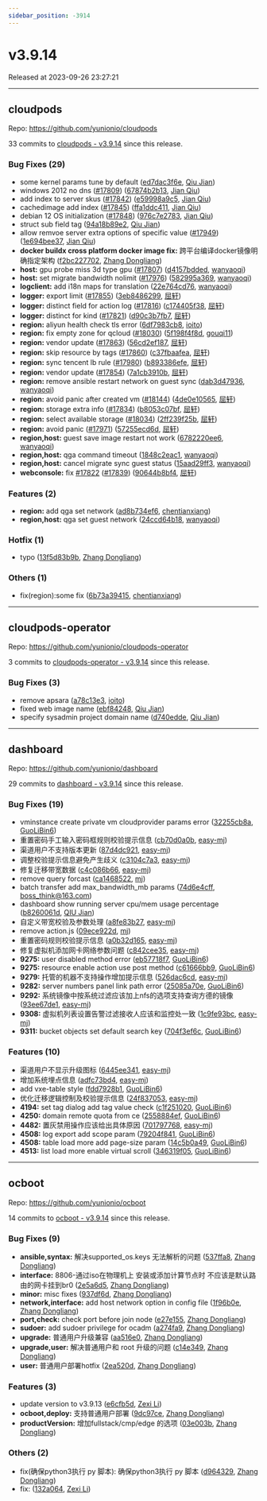```yaml
---
sidebar_position: -3914
---
```


# v3.9.14

Released at 2023-09-26 23:27:21

-----

## cloudpods

Repo: https://github.com/yunionio/cloudpods

33 commits to [cloudpods - v3.9.14] since this release.

### Bug Fixes (29)
- some kernel params tune by default ([ed7dac3f6e](https://github.com/yunionio/cloudpods/commit/ed7dac3f6e9637cbb4de531de09009fa2e297f55), [Qiu Jian](mailto:qiujian@yunionyun.com))
- windows 2012 no dns ([#17809](https://github.com/yunionio/cloudpods/issues/17809)) ([67874b2b13](https://github.com/yunionio/cloudpods/commit/67874b2b1346f0005d1c078b5e30e114915c8345), [Jian Qiu](mailto:swordqiu@gmail.com))
- add index to server skus ([#17842](https://github.com/yunionio/cloudpods/issues/17842)) ([e59998a9c5](https://github.com/yunionio/cloudpods/commit/e59998a9c526c50b50c57bce90e3a728ef7bff46), [Jian Qiu](mailto:swordqiu@gmail.com))
- cachedimage add index ([#17845](https://github.com/yunionio/cloudpods/issues/17845)) ([ffa1ddc411](https://github.com/yunionio/cloudpods/commit/ffa1ddc41121d35cb247fc085a593833fb1688f7), [Jian Qiu](mailto:swordqiu@gmail.com))
- debian 12 OS initialization ([#17848](https://github.com/yunionio/cloudpods/issues/17848)) ([976c7e2783](https://github.com/yunionio/cloudpods/commit/976c7e278381d265584883ef27a204089e9c303d), [Jian Qiu](mailto:swordqiu@gmail.com))
- struct sub field tag ([94a18b89e2](https://github.com/yunionio/cloudpods/commit/94a18b89e2abd157175576595dc3d9722a1682a6), [Qiu Jian](mailto:qiujian@yunionyun.com))
- allow remvoe server extra options of specific value ([#17949](https://github.com/yunionio/cloudpods/issues/17949)) ([1e694bee37](https://github.com/yunionio/cloudpods/commit/1e694bee37187025c1a5bf6690fe0debe6616ae0), [Jian Qiu](mailto:swordqiu@gmail.com))
- **docker buildx cross platform docker image fix:** 跨平台编译docker镜像明确指定架构 ([f2bc227702](https://github.com/yunionio/cloudpods/commit/f2bc227702943b35535953a779c76aecc1656c60), [Zhang Dongliang](mailto:zhangdongliang@yunion.cn))
- **host:** gpu probe miss 3d type gpu ([#17807](https://github.com/yunionio/cloudpods/issues/17807)) ([d4157bdded](https://github.com/yunionio/cloudpods/commit/d4157bdded13f2ee125bd39236ae4008a762ff6a), [wanyaoqi](mailto:18528551+wanyaoqi@users.noreply.github.com))
- **host:** set migrate bandwidth nolimit ([#17976](https://github.com/yunionio/cloudpods/issues/17976)) ([582995a369](https://github.com/yunionio/cloudpods/commit/582995a3699920c5533bcbdd20772f9593102794), [wanyaoqi](mailto:18528551+wanyaoqi@users.noreply.github.com))
- **logclient:** add i18n maps for translation ([22e764cd76](https://github.com/yunionio/cloudpods/commit/22e764cd76c6613f5a632bd724a69e2fa5b91e48), [wanyaoqi](mailto:d3lx.yq@gmail.com))
- **logger:** export limit ([#17855](https://github.com/yunionio/cloudpods/issues/17855)) ([3eb8486299](https://github.com/yunionio/cloudpods/commit/3eb8486299d27720deff817cfde248f3345f945a), [屈轩](mailto:qu_xuan@icloud.com))
- **logger:** distinct field for action log ([#17816](https://github.com/yunionio/cloudpods/issues/17816)) ([c174405f38](https://github.com/yunionio/cloudpods/commit/c174405f38b9dad28d633a4791963989b7a8c406), [屈轩](mailto:qu_xuan@icloud.com))
- **logger:** distinct for kind ([#17821](https://github.com/yunionio/cloudpods/issues/17821)) ([d90c3b7fb7](https://github.com/yunionio/cloudpods/commit/d90c3b7fb787c59bb44e8e31d30094b91e1815eb), [屈轩](mailto:qu_xuan@icloud.com))
- **region:** aliyun health check tls error ([6df7983cb8](https://github.com/yunionio/cloudpods/commit/6df7983cb8082c54e1253bc2c9261307c78d4af9), [ioito](mailto:qu_xuan@icloud.com))
- **region:** fix empty zone for qcloud ([#18030](https://github.com/yunionio/cloudpods/issues/18030)) ([5f198f4f8d](https://github.com/yunionio/cloudpods/commit/5f198f4f8dd7cfa7072887880b6dbdf4f7a558c5), [gouqi11](mailto:66834753+gouqi11@users.noreply.github.com))
- **region:** vendor update ([#17863](https://github.com/yunionio/cloudpods/issues/17863)) ([56cd2ef187](https://github.com/yunionio/cloudpods/commit/56cd2ef18772175d8aecf7c4c4af56a75411a4d7), [屈轩](mailto:qu_xuan@icloud.com))
- **region:** skip resource by tags ([#17860](https://github.com/yunionio/cloudpods/issues/17860)) ([c37fbaafea](https://github.com/yunionio/cloudpods/commit/c37fbaafeae8ac09d2368abb5a1796f815746542), [屈轩](mailto:qu_xuan@icloud.com))
- **region:** sync tencent lb rule ([#17980](https://github.com/yunionio/cloudpods/issues/17980)) ([b893386efe](https://github.com/yunionio/cloudpods/commit/b893386efe921e64c5391a9667adec60a482fc4b), [屈轩](mailto:qu_xuan@icloud.com))
- **region:** vendor update ([#17854](https://github.com/yunionio/cloudpods/issues/17854)) ([7a1cb3910b](https://github.com/yunionio/cloudpods/commit/7a1cb3910bf89e41aeb24f53e6dbf24f0fe79b43), [屈轩](mailto:qu_xuan@icloud.com))
- **region:** remove ansible restart network on guest sync ([dab3d47936](https://github.com/yunionio/cloudpods/commit/dab3d47936ad7564907bddb75b3003278cb6a5d2), [wanyaoqi](mailto:d3lx.yq@gmail.com))
- **region:** avoid panic after created vm ([#18144](https://github.com/yunionio/cloudpods/issues/18144)) ([4de0e10565](https://github.com/yunionio/cloudpods/commit/4de0e105652ab019b7feeef3ae4ea139d4bcbaae), [屈轩](mailto:qu_xuan@icloud.com))
- **region:** storage extra info ([#17834](https://github.com/yunionio/cloudpods/issues/17834)) ([b8053c07bf](https://github.com/yunionio/cloudpods/commit/b8053c07bf7d2e5e66ae1871572722f5766438de), [屈轩](mailto:qu_xuan@icloud.com))
- **region:** select available storage ([#18034](https://github.com/yunionio/cloudpods/issues/18034)) ([2ff239f25b](https://github.com/yunionio/cloudpods/commit/2ff239f25b1bb2cd94ab6bb46167d6517a9fef0b), [屈轩](mailto:qu_xuan@icloud.com))
- **region:** avoid panic ([#17971](https://github.com/yunionio/cloudpods/issues/17971)) ([57255ecd6d](https://github.com/yunionio/cloudpods/commit/57255ecd6dd85ae7cda27595133173f72430922e), [屈轩](mailto:qu_xuan@icloud.com))
- **region,host:** guest save image restart not work ([6782220ee6](https://github.com/yunionio/cloudpods/commit/6782220ee64edff8eea80bcaf5dd8a39e35b7790), [wanyaoqi](mailto:d3lx.yq@gmail.com))
- **region,host:** qga command timeout ([1848c2eac1](https://github.com/yunionio/cloudpods/commit/1848c2eac1fd3c1cf2e8f2de7c1b48bc76ea9dba), [wanyaoqi](mailto:d3lx.yq@gmail.com))
- **region,host:** cancel migrate sync guest status ([15aad29ff3](https://github.com/yunionio/cloudpods/commit/15aad29ff30d0b06ce9f38ac81d14d957f74a3de), [wanyaoqi](mailto:d3lx.yq@gmail.com))
- **webconsole:** fix [#17822](https://github.com/yunionio/cloudpods/issues/17822) ([#17839](https://github.com/yunionio/cloudpods/issues/17839)) ([90644b8bf4](https://github.com/yunionio/cloudpods/commit/90644b8bf4958eb36ce5ea7927549e92ee810eaf), [屈轩](mailto:qu_xuan@icloud.com))

### Features (2)
- **region:** add qga set network ([ad8b734ef6](https://github.com/yunionio/cloudpods/commit/ad8b734ef6dc0c108b70f75e8ea22c878b4d0e47), [chentianxiang](mailto:1134318388@qq.com))
- **region,host:** qga set guest network ([24ccd64b18](https://github.com/yunionio/cloudpods/commit/24ccd64b18e72d5568ab1f0819624f6b32f9f476), [wanyaoqi](mailto:d3lx.yq@gmail.com))

### Hotfix (1)
- typo ([13f5d83b9b](https://github.com/yunionio/cloudpods/commit/13f5d83b9b22f2474e2f93fcd52fb924a1a3eb8c), [Zhang Dongliang](mailto:zhangdongliang@yunion.cn))

### Others (1)
- fix(region):some fix ([6b73a39415](https://github.com/yunionio/cloudpods/commit/6b73a39415bee70a5196a10f3e0f9566061351b6), [chentianxiang](mailto:1134318388@qq.com))

[cloudpods - v3.9.14]: https://github.com/yunionio/cloudpods/compare/v3.9.13...v3.9.14
-----

## cloudpods-operator

Repo: https://github.com/yunionio/cloudpods-operator

3 commits to [cloudpods-operator - v3.9.14] since this release.

### Bug Fixes (3)
- remove apsara ([a78c13e3](https://github.com/yunionio/cloudpods-operator/commit/a78c13e3b841cc7eabce6b5f62a98915574a5e9d), [ioito](mailto:qu_xuan@icloud.com))
- fixed web image name ([ebf84248](https://github.com/yunionio/cloudpods-operator/commit/ebf84248cb7d2fd2312b61a554de351b7a2cf77f), [Qiu Jian](mailto:qiujian@yunionyun.com))
- specify sysadmin project domain name ([d740edde](https://github.com/yunionio/cloudpods-operator/commit/d740edde92937abb94461299858a81b59a4c10f1), [Qiu Jian](mailto:qiujian@yunionyun.com))

[cloudpods-operator - v3.9.14]: https://github.com/yunionio/cloudpods-operator/compare/v3.9.13...v3.9.14
-----

## dashboard

Repo: https://github.com/yunionio/dashboard

29 commits to [dashboard - v3.9.14] since this release.

### Bug Fixes (19)
- vminstance create private vm cloudprovider params error ([32255cb8a](https://github.com/yunionio/dashboard/commit/32255cb8a963ed8ffb8fddded11ba1b4c53e90c6), [GuoLiBin6](mailto:glbin533@163.com))
- 重置密码手工输入密码框规则校验提示信息 ([cb70d0a0b](https://github.com/yunionio/dashboard/commit/cb70d0a0b488dbdaa6ea491aa77c609fa2c219f5), [easy-mj](mailto:boss_think@163.com))
- 渠道用户不支持版本更新 ([87d4dc921](https://github.com/yunionio/dashboard/commit/87d4dc921c5d825409dec1cd5b8e1d6c53963e25), [easy-mj](mailto:boss_think@163.com))
- 调整校验提示信息避免产生歧义 ([c3104c7a3](https://github.com/yunionio/dashboard/commit/c3104c7a35f15742df1d4f7129d575e5306d4a26), [easy-mj](mailto:boss_think@163.com))
- 修复迁移带宽数据 ([c4c086b66](https://github.com/yunionio/dashboard/commit/c4c086b66cdf4216650be18df4a9d8fe12ac022e), [easy-mj](mailto:boss_think@163.com))
- remove query forcast ([ca1468522](https://github.com/yunionio/dashboard/commit/ca1468522837ba418eca0226d66d59dcce831655), [mj](mailto:boss_think@163.com))
- batch transfer add max_bandwidth_mb params ([74d6e4cff](https://github.com/yunionio/dashboard/commit/74d6e4cff8c1acb149693e1402d261b5e81c660b), [boss_think@163.com](mailto:boss_think@163.com))
- dashboard show running server cpu/mem usage percentage ([b8260061d](https://github.com/yunionio/dashboard/commit/b8260061d945322b5a0a1edee95dff1bc78a9729), [QIU Jian](mailto:qiujian@yunionyun.com))
- 自定义带宽校验及参数处理 ([a8fe83b27](https://github.com/yunionio/dashboard/commit/a8fe83b27122fcb5a7e09f1e3bac10382da9a861), [easy-mj](mailto:boss_think@163.com))
- remove action.js ([09ece922d](https://github.com/yunionio/dashboard/commit/09ece922d87d725840a2cd3d87884da04da7bb9b), [mj](mailto:boss_think@163.com))
- 重置密码规则校验提示信息 ([a0b32d165](https://github.com/yunionio/dashboard/commit/a0b32d165a3046bb88fa46f642d9e5d0a4abd0c5), [easy-mj](mailto:boss_think@163.com))
- 修复虚拟机添加网卡网络参数问题 ([c842cee35](https://github.com/yunionio/dashboard/commit/c842cee35881291fe842d1a68530f0c5b8feb1fe), [easy-mj](mailto:boss_think@163.com))
- **9275:** user disabled method error ([eb57718f7](https://github.com/yunionio/dashboard/commit/eb57718f7de6c5354fca1c0e37e7f3cd1f4a249f), [GuoLiBin6](mailto:glbin533@163.com))
- **9275:** resource enable action use post method ([c61666bb9](https://github.com/yunionio/dashboard/commit/c61666bb94b14335868b229c89edf5dbd471d95b), [GuoLiBin6](mailto:glbin533@163.com))
- **9279:** 托管的机器不支持操作增加提示信息 ([526dac6cd](https://github.com/yunionio/dashboard/commit/526dac6cdb0913cb9029857d6fcd3455fab60855), [easy-mj](mailto:boss_think@163.com))
- **9282:** server numbers panel link path error ([25085a70e](https://github.com/yunionio/dashboard/commit/25085a70e7adc90f6c59968890d86c2f41f875b9), [GuoLiBin6](mailto:glbin533@163.com))
- **9292:** 系统镜像中按系统过滤应该加上nfs的选项支持查询方德的镜像 ([93ee67de1](https://github.com/yunionio/dashboard/commit/93ee67de1cef92efbf0b741491dc41fea74df8f9), [easy-mj](mailto:boss_think@163.com))
- **9308:** 虚拟机列表设置告警过滤接收人应该和监控处一致 ([1c9fe93bc](https://github.com/yunionio/dashboard/commit/1c9fe93bc778530e5a9cd1e2fa8efe4cd365ad55), [easy-mj](mailto:boss_think@163.com))
- **9311:** bucket objects set default search key ([704f3ef6c](https://github.com/yunionio/dashboard/commit/704f3ef6cd801a17c851e22f6eab8860d1230938), [GuoLiBin6](mailto:glbin533@163.com))

### Features (10)
- 渠道用户不显示升级图标 ([6445ee341](https://github.com/yunionio/dashboard/commit/6445ee3413f039b2979ff7e462201d056f8eb357), [easy-mj](mailto:boss_think@163.com))
- 增加系统埋点信息 ([adfc73bd4](https://github.com/yunionio/dashboard/commit/adfc73bd425f04e29060edf1652bc664f4408341), [easy-mj](mailto:boss_think@163.com))
- add vxe-table style ([fdd7928b1](https://github.com/yunionio/dashboard/commit/fdd7928b1a34a545b7e9efa4c2a677be91e17abc), [GuoLiBin6](mailto:glbin533@163.com))
- 优化迁移逻辑控制及校验提示信息 ([24f837053](https://github.com/yunionio/dashboard/commit/24f8370534767878e934c3e52a67820ec33e1048), [easy-mj](mailto:boss_think@163.com))
- **4194:** set tag dialog add tag value check ([c1f251020](https://github.com/yunionio/dashboard/commit/c1f251020aca79d618d5fe44e6ff6fa11c996b25), [GuoLiBin6](mailto:glbin533@163.com))
- **4250:** domain remote quota from ce ([2558884ef](https://github.com/yunionio/dashboard/commit/2558884eff317b4fb469a140e65c91e263fff711), [GuoLiBin6](mailto:glbin533@163.com))
- **4482:** 置灰禁用操作应该给出具体原因 ([701797768](https://github.com/yunionio/dashboard/commit/701797768a4740d513ddcc660cba9e2c320275f5), [easy-mj](mailto:boss_think@163.com))
- **4508:** log export add scope param ([79204f841](https://github.com/yunionio/dashboard/commit/79204f841214d669490063cbeb9f3747742d1e73), [GuoLiBin6](mailto:glbin533@163.com))
- **4508:** table load more add page-size param ([14c5b0a49](https://github.com/yunionio/dashboard/commit/14c5b0a49772ad344ffab9ca76877e06e3224054), [GuoLiBin6](mailto:glbin533@163.com))
- **4513:** list load more enable virtual scroll ([346319f05](https://github.com/yunionio/dashboard/commit/346319f05e5a9e185dce3bb25c6b0c274694108e), [GuoLiBin6](mailto:glbin533@163.com))

[dashboard - v3.9.14]: https://github.com/yunionio/dashboard/compare/v3.9.13...v3.9.14
-----

## ocboot

Repo: https://github.com/yunionio/ocboot

14 commits to [ocboot - v3.9.14] since this release.

### Bug Fixes (9)
- **ansible,syntax:** 解决supported_os.keys 无法解析的问题 ([537ffa8](https://github.com/yunionio/ocboo/commit/537ffa85e155c097ccd02ae12b10c93d8c93d7b3), [Zhang Dongliang](mailto:zhangdongliang@yunion.cn))
- **interface:** 8806-通过iso在物理机上 安装或添加计算节点时 不应该是默认路由的网卡挂到br0 ([2e5a6d5](https://github.com/yunionio/ocboo/commit/2e5a6d58030c47aca305690ef69379a4edf2adb3), [Zhang Dongliang](mailto:zhangdongliang@yunion.cn))
- **minor:** misc fixes ([937df6d](https://github.com/yunionio/ocboo/commit/937df6deeb37ec56b391cf28cf8558b0c2279e07), [Zhang Dongliang](mailto:zhangdongliang@yunion.cn))
- **network,interface:** add host network option in config file ([1f96b0e](https://github.com/yunionio/ocboo/commit/1f96b0e186a295b2d4d8ddebe26b77edd9edd093), [Zhang Dongliang](mailto:zhangdongliang@yunion.cn))
- **port,check:** check port before join node ([e27e155](https://github.com/yunionio/ocboo/commit/e27e155a30365dc7e9da9890a2c3e98310a5fe56), [Zhang Dongliang](mailto:zhangdongliang@yunion.cn))
- **sudoer:** add sudoer privilege for ocadm ([a274fa9](https://github.com/yunionio/ocboo/commit/a274fa9bb172a1042b0c5f917ad3220b5f13c69a), [Zhang Dongliang](mailto:zhangdongliang@yunion.cn))
- **upgrade:** 普通用户升级兼容 ([aa516e0](https://github.com/yunionio/ocboo/commit/aa516e02d9a9eec780b60095d4f381b469e488e5), [Zhang Dongliang](mailto:zhangdongliang@yunion.cn))
- **upgrade,user:** 解决普通用户和 root 升级的问题 ([c14e349](https://github.com/yunionio/ocboo/commit/c14e3499f0afc8f001d5d295606fc24be19a2308), [Zhang Dongliang](mailto:zhangdongliang@yunion.cn))
- **user:** 普通用户部署hotfix ([2ea520d](https://github.com/yunionio/ocboo/commit/2ea520d8df2aff93fd37dc874f7afcb3b3ca0b19), [Zhang Dongliang](mailto:zhangdongliang@yunion.cn))

### Features (3)
- update version to v3.9.13 ([e6cfb5d](https://github.com/yunionio/ocboo/commit/e6cfb5d79b3fb6f972f159d07cd94dba6837d05b), [Zexi Li](mailto:zexi.li@icloud.com))
- **ocboot,deploy:** 支持普通用户部署 ([9dc97ce](https://github.com/yunionio/ocboo/commit/9dc97ce7d5275a4f10a5d2280084e53938453312), [Zhang Dongliang](mailto:zhangdongliang@yunion.cn))
- **productVersion:** 增加fullstack/cmp/edge 的选项 ([03e003b](https://github.com/yunionio/ocboo/commit/03e003ba11265b6a2488f70af58b2b1bffc1376f), [Zhang Dongliang](mailto:zhangdongliang@yunion.cn))

### Others (2)
- fix(确保python3执行 py 脚本): 确保python3执行 py 脚本 ([d964329](https://github.com/yunionio/ocboo/commit/d96432934ddf3565f019e33fbb57e93f67c9fafc), [Zhang Dongliang](mailto:zhangdongliang@yunion.cn))
- fix: ([132a064](https://github.com/yunionio/ocboo/commit/132a0647c625fc3d58bc2e57c245f16fde67d469), [Zexi Li](mailto:zexi.li@icloud.com))

[ocboot - v3.9.14]: https://github.com/yunionio/ocboot/compare/v3.9.13...v3.9.14

